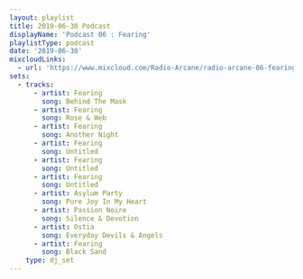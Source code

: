 ```yaml
---
layout: playlist
title: 2019-06-30 Podcast
displayName: 'Podcast 06 : Fearing'
playlistType: podcast
date: '2019-06-30'
mixcloudLinks:
  - url: 'https://www.mixcloud.com/Radio-Arcane/radio-arcane-06-fearing'
sets:
  - tracks:
      - artist: Fearing
        song: Behind The Mask
      - artist: Fearing
        song: Rose & Web
      - artist: Fearing
        song: Another Night
      - artist: Fearing
        song: Untitled
      - artist: Fearing
        song: Untitled
      - artist: Fearing
        song: Untitled
      - artist: Asylum Party
        song: Pure Joy In My Heart
      - artist: Passion Noire
        song: Silence & Devotion
      - artist: Ostia
        song: Everyday Devils & Angels
      - artist: Fearing
        song: Black Sand
    type: dj_set
---
```

